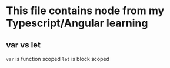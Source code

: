 # This file contains node from my Typescript/Angular learning 

## var vs let

  `var` is function scoped
  `let` is block scoped

